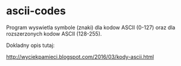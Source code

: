 # ascii-codes

Program wyswietla symbole (znaki) dla kodow ASCII (0-127) oraz dla rozszerzonych kodow ASCII (128-255).

Dokladny opis tutaj:

http://wyciekpamieci.blogspot.com/2016/03/kody-ascii.html
